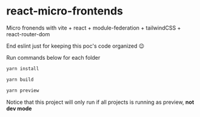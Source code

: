 # react-micro-frontends
Micro fronends with vite + react + module-federation + tailwindCSS + react-router-dom

End eslint just for keeping this poc's code organized 😉

Run commands below for each folder
```bash
yarn install
```

```bash
yarn build
```

```bash
yarn preview
```

Notice that this project will only run if all projects is running as preview, **not dev mode**
